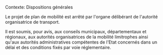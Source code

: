 Contexte: Dispositions générales

Le projet de plan de mobilité est arrêté par l'organe délibérant de l'autorité organisatrice de transport.

Il est soumis, pour avis, aux conseils municipaux, départementaux et régionaux, aux autorités organisatrices de la mobilité limitrophes ainsi qu'aux autorités administratives compétentes de l'Etat concernés dans un délai et des conditions fixés par voie réglementaire.
